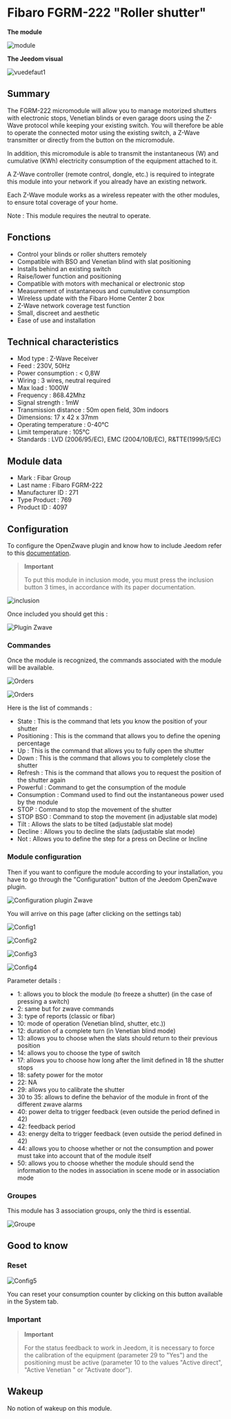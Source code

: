 # Fibaro FGRM-222 "Roller shutter"

**The module**

![module](images/fibaro.fgrm222/module.jpg)

**The Jeedom visual**

![vuedefaut1](images/fibaro.fgrm222/vuedefaut1.jpg)

## Summary

The FGRM-222 micromodule will allow you to manage motorized shutters with electronic stops, Venetian blinds or even garage doors using the Z-Wave protocol while keeping your existing switch. You will therefore be able to operate the connected motor using the existing switch, a Z-Wave transmitter or directly from the button on the micromodule.

In addition, this micromodule is able to transmit the instantaneous (W) and cumulative (KWh) electricity consumption of the equipment attached to it.

A Z-Wave controller (remote control, dongle, etc.) is required to integrate this module into your network if you already have an existing network.

Each Z-Wave module works as a wireless repeater with the other modules, to ensure total coverage of your home.

Note : This module requires the neutral to operate.

## Fonctions

-   Control your blinds or roller shutters remotely
-   Compatible with BSO and Venetian blind with slat positioning
-   Installs behind an existing switch
-   Raise/lower function and positioning
-   Compatible with motors with mechanical or electronic stop
-   Measurement of instantaneous and cumulative consumption
-   Wireless update with the Fibaro Home Center 2 box
-   Z-Wave network coverage test function
-   Small, discreet and aesthetic
-   Ease of use and installation

## Technical characteristics

-   Mod type : Z-Wave Receiver
-   Feed : 230V, 50Hz
-   Power consumption : &lt; 0,8W
-   Wiring : 3 wires, neutral required
-   Max load : 1000W
-   Frequency : 868.42Mhz
-   Signal strength : 1mW
-   Transmission distance : 50m open field, 30m indoors
-   Dimensions: 17 x 42 x 37mm
-   Operating temperature : 0-40°C
-   Limit temperature : 105°C
-   Standards : LVD (2006/95/EC), EMC (2004/10B/EC), R&TTE(1999/5/EC)

## Module data

-   Mark : Fibar Group
-   Last name : Fibaro FGRM-222
-   Manufacturer ID : 271
-   Type Product : 769
-   Product ID : 4097

## Configuration

To configure the OpenZwave plugin and know how to include Jeedom refer to this [documentation](https://doc.jeedom.com/en_US/plugins/automation%20protocol/openzwave/).

> **Important**
>
> To put this module in inclusion mode, you must press the inclusion button 3 times, in accordance with its paper documentation.

![inclusion](images/fibaro.fgrm222/inclusion.jpg)

Once included you should get this :

![Plugin Zwave](images/fibaro.fgrm222/information.jpg)

### Commandes

Once the module is recognized, the commands associated with the module will be available.

![Orders](images/fibaro.fgrm222/commandes.jpg)

![Orders](images/fibaro.fgrm222/commandes2.jpg)

Here is the list of commands :

-   State : This is the command that lets you know the position of your shutter
-   Positioning : This is the command that allows you to define the opening percentage
-   Up : This is the command that allows you to fully open the shutter
-   Down : This is the command that allows you to completely close the shutter
-   Refresh : This is the command that allows you to request the position of the shutter again
-   Powerful : Command to get the consumption of the module
-   Consumption : Command used to find out the instantaneous power used by the module
-   STOP : Command to stop the movement of the shutter
-   STOP BSO : Command to stop the movement (in adjustable slat mode)
-   Tilt : Allows the slats to be tilted (adjustable slat mode)
-   Decline : Allows you to decline the slats (adjustable slat mode)
-   Not : Allows you to define the step for a press on Decline or Incline

### Module configuration

Then if you want to configure the module according to your installation, you have to go through the "Configuration" button of the Jeedom OpenZwave plugin.

![Configuration plugin Zwave](images/plugin/bouton_configuration.jpg)

You will arrive on this page (after clicking on the settings tab)

![Config1](images/fibaro.fgrm222/config1.jpg)

![Config2](images/fibaro.fgrm222/config2.jpg)

![Config3](images/fibaro.fgrm222/config3.jpg)

![Config4](images/fibaro.fgrm222/config4.jpg)

Parameter details :

-   1: allows you to block the module (to freeze a shutter) (in the case of pressing a switch)
-   2: same but for zwave commands
-   3: type of reports (classic or fibar)
-   10: mode of operation (Venetian blind, shutter, etc.))
-   12: duration of a complete turn (in Venetian blind mode)
-   13: allows you to choose when the slats should return to their previous position
-   14: allows you to choose the type of switch
-   17: allows you to choose how long after the limit defined in 18 the shutter stops
-   18: safety power for the motor
-   22: NA
-   29: allows you to calibrate the shutter
-   30 to 35: allows to define the behavior of the module in front of the different zwave alarms
-   40: power delta to trigger feedback (even outside the period defined in 42)
-   42: feedback period
-   43: energy delta to trigger feedback (even outside the period defined in 42)
-   44: allows you to choose whether or not the consumption and power must take into account that of the module itself
-   50: allows you to choose whether the module should send the information to the nodes in association in scene mode or in association mode

### Groupes

This module has 3 association groups, only the third is essential.

![Groupe](images/fibaro.fgrm222/groupe.jpg)

## Good to know

### Reset

![Config5](images/fibaro.fgrm222/config5.jpg)

You can reset your consumption counter by clicking on this button available in the System tab.

### Important

> **Important**
>
> For the status feedback to work in Jeedom, it is necessary to force the calibration of the equipment (parameter 29 to "Yes") and the positioning must be active (parameter 10 to the values "Active direct", "Active Venetian " or "Activate door").


## Wakeup

No notion of wakeup on this module.
